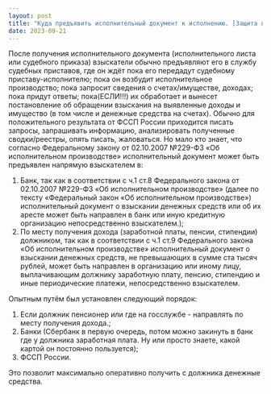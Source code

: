 ```yaml
---
layout: post
title: "Куда предъявить исполнительный документ к исполнению. [Защита прав взыскателя]"
date: 2023-09-21
---
```

После получения исполнительного документа (исполнительного листа или судебного приказа) взыскатели обычно предъявляют его в службу судебных приставов, где он ждёт пока его передадут судебному приставу-исполнителю; пока  он возбудит исполнительное производство; пока запросит сведения о счетах/имуществе, доходах; пока придут ответы; пока(ЕСЛИ!!!) их обработает и вынесет постановление об обращении взыскания на выявленные доходы и имущество (в том числе и денежные средства на счетах). Обычно для положительного результата от ФССП России приходится писать запросы, запрашивать информацию, анализировать полученные сводки/реестры, опять писать, жаловаться.
Но мало кто знает, что согласно Федеральному закону от 02.10.2007 №229-ФЗ «Об исполнительном производстве» исполнительный документ может быть предъявлен напрямую взыскателем в:
1. Банк, так как в соответствии с ч.1 ст.8 Федерального закона от 02.10.2007 №229-ФЗ «Об исполнительном производстве» (далее по тексту «Федеральный закон «Об исполнительном производстве») исполнительный документ о взыскании денежных средств или об их аресте может быть направлен в банк или иную кредитную организацию непосредственно взыскателем.);
2. По месту получения дохода (заработной платы, пенсии, стипендии) должником, так как в соответствии с ч.1 ст.9 Федерального закона «Об исполнительном производстве» исполнительный документ о взыскании денежных средств, не превышающих в сумме ста тысяч рублей, может быть направлен в организацию или иному лицу, выплачивающим должнику заработную плату, пенсию, стипендию и иные периодические платежи, непосредственно взыскателем.

Опытным путём был установлен следующий порядок:
1.  Если должник пенсионер или где на госслужбе - направлять по месту получения дохода.;
2. Банки (Сбербанк в первую очередь, потом можно закинуть в банк где у должника заработная плата. Ну или просто знаете, какой картой он постоянно пользуется);
3. ФССП России.

Это позволит максимально оперативно получить с должника денежные средства.
